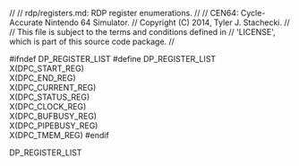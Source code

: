 //
// rdp/registers.md: RDP register enumerations.
//
// CEN64: Cycle-Accurate Nintendo 64 Simulator.
// Copyright (C) 2014, Tyler J. Stachecki.
//
// This file is subject to the terms and conditions defined in
// 'LICENSE', which is part of this source code package.
//

#ifndef DP_REGISTER_LIST
#define DP_REGISTER_LIST \
  X(DPC_START_REG) \
  X(DPC_END_REG) \
  X(DPC_CURRENT_REG) \
  X(DPC_STATUS_REG) \
  X(DPC_CLOCK_REG) \
  X(DPC_BUFBUSY_REG) \
  X(DPC_PIPEBUSY_REG) \
  X(DPC_TMEM_REG)
#endif

DP_REGISTER_LIST

